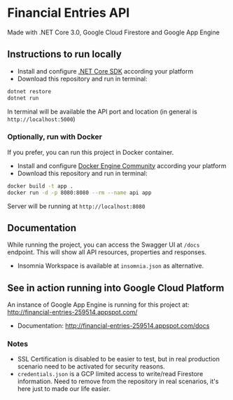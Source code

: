 # Financial Entries API

Made with .NET Core 3.0, Google Cloud Firestore and Google App Engine

## Instructions to run locally

- Install and configure [.NET Core SDK](https://dotnet.microsoft.com/download) according your platform
- Download this repository and run in terminal:

```sh
dotnet restore
dotnet run
```

In terminal will be available the API port and location (in general is `http://localhost:5000`)

### Optionally, run with Docker

If you prefer, you can run this project in Docker container.

- Install and configure [Docker Engine Community](https://docs.docker.com/install/) according your platform
- Download this repository and run in terminal:

```sh
docker build -t app .
docker run -d -p 8080:8080 --rm --name api app
```

Server will be running at `http://localhost:8080`

## Documentation

While running the project, you can access the Swagger UI at `/docs` endpoint. This will show all API resources, properties and responses.

- Insomnia Workspace is available at `insomnia.json` as alternative.

## See in action running into Google Cloud Platform

An instance of Google App Engine is running for this project at: http://financial-entries-259514.appspot.com/
- Documentation: http://financial-entries-259514.appspot.com/docs

### Notes

- SSL Certification is disabled to be easier to test, but in real production scenario need to be activated for security reasons.
- `credentials.json` is a GCP limited access to write/read Firestore information. Need to remove from the repository in real scenarios, it's here just to made our life easier.